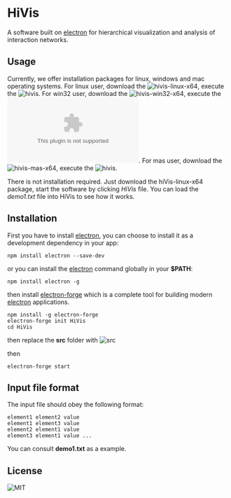# HiVis
A software built on [electron](https://electronjs.org/) for hierarchical visualization and analysis of interaction networks.

## Usage
Currently, we offer installation packages for linux, windows and mac operating systems.
For linux user, download the ![hivis-linux-x64](https://github.com/QLightman/HiVis/tree/master/installation%20packages/hivis-linux-x64), execute the ![hivis](https://github.com/QLightman/HiVis/blob/master/installation%20packages/hivis-linux-x64/hivis). For win32 user, download the ![hivis-win32-x64](https://github.com/QLightman/HiVis/tree/master/installation%20packages/hivis-win32-x64), execute the ![hivis.exe](https://github.com/QLightman/HiVis/blob/master/installation%20packages/hivis-win32-x64/hivis.exe). For mas user, download the ![hivis-mas-x64](https://github.com/QLightman/HiVis/tree/master/installation%20packages/hivis-mas-x64), execute the ![hivis](https://github.com/QLightman/HiVis/blob/master/installation%20packages/hivis-mas-x64/hivis.app/Contents/MacOS/hivis).


There is not installation required. 
Just download the hiVis-linux-x64 package, start the software by clicking *HiVis* file. You can load the *demo1.txt* file into HiVis to see how it works. 

## Installation
First you have to install [electron](https://electronjs.org/), you can choose to install it as a development dependency in your app:
```
npm install electron --save-dev
```
or you can install the [electron](https://electronjs.org/) command globally in your **$PATH**:
```
npm install electron -g
```
then install [electron-forge](https://github.com/electron-userland/electron-forge) which is a complete tool for building modern [electron](https://electronjs.org/) applications.
```
npm install -g electron-forge
electron-forge init HiVis
cd HiVis
```
then replace the **src** folder with ![src](https://github.com/QLightman/HiVis/tree/master/source%20code)

then
```
electron-forge start
```
## Input file format
The input file should obey the following format:
```
element1 element2 value 
element1 element3 value 
element2 element1 value 
element3 element1 value ...
```
You can consult **demo1.txt** as a example.

## License
![MIT](https://github.com/QLightman/HiVis/blob/master/LICENSE)
